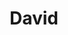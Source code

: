 ---
pid: fs65
title: David
location_transcription: Na Bras
coordinates: "[-75.150411139463, 39.955148674892]"
zipcode: 
gen_neighborhood: 
neighborhood: 
outside_phl: 
age: 
age_range: 
instagram: 
image_file_name: fs_65.jpg
proposal_transcription: |-
  HAUT CȗTURE
  HHS E ȗ
  GAIA
  JESUS
topic: Unknown
topic_summary: '0'
type: Other No Form
keywords_other: 
credit: 
image_labels: 
twitter: 
facebook: 
permalink: "/monuments/fs65/"
layout: item-page
---